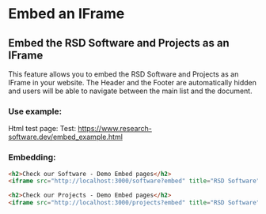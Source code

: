 # Embed an IFrame
## Embed the RSD Software and Projects as an IFrame

This feature allows you to embed the RSD Software and Projects as an IFrame in your website.
The Header and the Footer are automatically hidden and users will be able to navigate between the main list and the document.

### Use example:
Html test page: Test: https://www.research-software.dev/embed_example.html

### Embedding: 
```html
<h2>Check our Software - Demo Embed pages</h2>
<iframe src="http://localhost:3000/software?embed" title="RSD Software" width="100%" height="500" frameBorder="0"></iframe>

<h2>Check our Projects - Demo Embed pages</h2>
<iframe src="http://localhost:3000/projects?embed" title="RSD Software" width="100%" height="500" frameBorder="0"></iframe>
```
